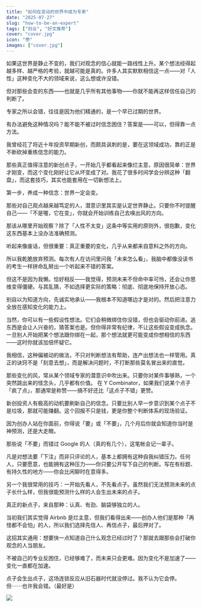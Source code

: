 ```yaml
---
title: "如何在变动的世界中成为专家"
date: "2025-07-27"
slug: "how-to-be-an-expert"
tags: ["创业", "好文推荐"]
cover: "cover.jpg"
icon: "😎"
images: ["cover.jpg"]
---
```

如果这世界是静止不变的，我们对观念的信心就能一路线性上升。某个想法经得起越多样、越严格的考验，就越可能是真的。许多人其实默默相信这一点——对「人性」这种变化不大的领域来说，这么想或许没错。



但对那些会变的东西——也就是几乎所有其他事物——你就不能再这样信任自己的判断了。



专家之所以会错，往往是因为他们精通的，是一个早已过期的世界。



有办法避免这种情况吗？能不能不被过时信念困住？答案是——可以，但得靠一点方法。



我曾经花了将近十年投资早期新创，而颇具讽刺的是，要在这领域成功，靠的正是不断砍掉重练信念的能力。



那些真正值得注意的新创点子，一开始几乎都看起来像烂主意，原因很简单：世界才刚变，而这个变化刚好让它从坏变成了对。我花了很多时间学会分辨这种「翻盘」，而这套技巧，其实也能套用在一切新想法上。



第一步，养成一种信念：世界一定会变。



那些对自己观点越来越笃定的人，潜意识里其实是认定世界静止。只要你不时提醒自己——「不是喔，它在变」，你就会开始训练自己去嗅出风的方向。



那该从哪里开始观察？除了「人性不太变」这条中等实用的原则外，很抱歉，变化这东西基本上没办法准确预测。



听起来像废话，但很重要：真正重要的变化，几乎从来都来自意料之外的方向。



所以我乾脆放弃预测。每次有人在访问里问我「未来怎么看」，我脑中都像没读书的考生一样拼命乱掰出一个听起来不错的答案。



但这不是因为我懒。恰好相反——我觉得，预测未来不但命中率可怜，还会让你思维变得僵硬。与其乱猜，不如选择更实际的策略：彻底、彻底地保持开放心态。



别自以为知道方向，先诚实地承认——我根本不知道哪边才是对的。然后把注意力全放在感知变化的能力上。



当然，你可以有一些假设性想法。它们会稍微绑住你没错，但也会驱动你前进。追东西是会让人兴奋的，猜答案也是。但你得非常有纪律，不让这些假设变成执念。
一旦别人开始把某个想法跟你绑在一起，那个想法就更可能变成你想相信的东西——这时你就该加倍怀疑它。



我相信，这种偏被动的做法，不只对判断想法有帮助，连产出想法也一样管用。真正的诀窍不是「刻意去想」，而是解决问题时，不打断那些莫名冒出来的直觉。



那些变化的风，常从某个领域专家的潜意识中吹出来。只要你对某件事够熟，一个突然跳出来的怪念头，几乎都有价值。
在 Y Combinator，如果我们说某个点子「疯了点」，那通常是称赞——搞不好还比「这点子不错」更赞。



新创投资人有极高的动机要刷新自己的信念。只要比别人早一步意识到某个点子不是垃圾，那就可能赚翻。这个回报不只是钱，更是你整个判断体系的现场验证。



因为创办人站在你面前，你得说「要」或「不要」，几个月后你就会知道你当时是神预测，还是大走眼。



那些说「不要」而错过 Google 的人（真的有几个），这笔帐会记一辈子。



凡是对想法要「下注」而非只评论的人，基本上都拥有这种自我纠错压力。任何人，只要愿意，也能拥有这种压力——你只要公开写下自己的判断。写在有标题、有持久性的地方——你会比闲聊时在意得多。



另一个我很常用的技巧：一开始先看人，不先看点子。虽然我们无法预测未来的点子长什么样，但我很能预测什么样的人会生出未来的点子。



真正的新点子，来自那种：认真、有劲、脑袋够独立的人。



当初我们其实觉得 Airbnb 是烂主意，但我们看得出来——创办人他们是那种「再怪都不会怕」的人，所以我们选择先信人、再信点子，最后押对了。



这招其实通用：想要快一点知道自己什么观念已经过时了？那就去跟那些会打破你观念的人当朋友。



不被自己的专业反困住，已经够难了，而未来只会更难。因为变化不是加速了——变化一直都在加速。



点子会生出点子，这场连锁反应从旧石器时代就没停过。我不认为它会停。
但⋯⋯也许我会错。（最好是）




![](https://prod-files-secure.s3.us-west-2.amazonaws.com/112d0858-5090-4d34-a606-b75eb8d65fd2/46476355-9cf3-4e99-9b7a-3531bc426380/1000202064.png?X-Amz-Algorithm=AWS4-HMAC-SHA256&X-Amz-Content-Sha256=UNSIGNED-PAYLOAD&X-Amz-Credential=ASIAZI2LB466WQP2ZKY2%2F20250911%2Fus-west-2%2Fs3%2Faws4_request&X-Amz-Date=20250911T122437Z&X-Amz-Expires=3600&X-Amz-Security-Token=IQoJb3JpZ2luX2VjEJz%2F%2F%2F%2F%2F%2F%2F%2F%2F%2FwEaCXVzLXdlc3QtMiJGMEQCIG2J1NyqS6zN0wNM35ZK1ymdCDtq%2BZviJ8RDv%2Bux1N55AiBD%2BXc9Mt0DuL%2BpZLJ2THqChZDynM6HKvYViU7SbzHQ8Sr%2FAwgVEAAaDDYzNzQyMzE4MzgwNSIMj4rPqxshP6y76APuKtwDCqJ9O%2B4bKA87GIjR8c1Ig3Vtj3GqWlcSQNOjKyEHX1SYOmYJ3HiGYFWUbu8w5MNUchNMP6LwaJ25rfP9jSjPCJr%2BM%2FFy9%2BVpEzMaqN11ZFnaqeA%2FKFJUDAqZG9t4rYOC9OJdpdAjQI%2FmiFoRVIA23LPbMmqRtHRiy%2BZD5YosRM1kyIW3dVRth3uul0Y%2BaHtNHT7dXdahdfP%2BeWYXGyYZmoqBq2HAyEccSMEHe0LUE0DcDWg2Y3ockvkoa03cR6ThmNb7vr%2FyNmb3%2Fi3FJCl8o8RptG%2FpR4M7JnSUuV2u7EOmTMZ2Ix4OOdscdMFFB6C%2FLgzQikRRRg%2Bi17M2mgjtu1Hx4qxblxyLLxgdnSwWd3PY8Q6sJ2nWUzV20A5xK2Z%2BSYVbX6P78Fz%2BmwlGzxPK0h7ZJfSJH7p%2FRiRYMRB2GOoRQPQXTtjHidKzaNQpRscwsPUQPGNBRYcMEI7B1wa44MRXSrZlSbZNo6U1Md%2BhYXsiJDUSi3kz5igykazQSoWk%2FvN8JQ5aMyH3OeRtJzXrGalbgSCgPrmR7Oy7v%2FDzW7O1r0Rj6lEOpS%2F8p8QCvD8cjxsyj5dNEz5nUqUjLZT1Ygy85qiplCPY3xVV5LCX%2FmrhitdjaZQh6TzYfK4w5PmKxgY6pgE8LuoesQp3zgYX5YFdYsrPcrSKkN5SfQ6CDHRgKV0TwEPHeD%2BElRLmfNwfJLPpfS5Wmd582FqI6qRasm8ObPJ%2Fzq3tZ30%2FKiLGybl8EIXK8Bzq7vpgvkUyJVeL0IafC7IxUlwlJQlbdL7aKAtUEhmcNO3VZNPnRV8wgwKnLrUKnAZvnG7Zq9FwhbhITYWrzxPIEeNsy909VJ7cBkcTcjIWEfI4Fs6C&X-Amz-Signature=59b85eeabcb4e91940c4f829fdccf1e228fc32134a440a473c9be472cb8a8c3f&X-Amz-SignedHeaders=host&x-amz-checksum-mode=ENABLED&x-id=GetObject)

